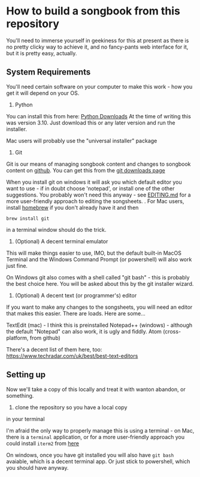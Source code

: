 <!-- markdownlint-disable MD013-->
 <!-- vim: set tw=100 : -->
# How to build a songbook from this repository

You'll need to immerse yourself in geekiness for this at present as there is no pretty clicky way to
achieve it, and no fancy-pants web interface for it, but it is pretty easy, actually.

## System Requirements

You'll need certain software on your computer to make this work - how you get it will depend on
your OS.

1. Python

You can install this from here: [Python Downloads](https://www.python.org/downloads/)
At the time of writing this was version 3.10. Just download this or any later version and run the
installer.

Mac users will probably use the "universal installer" package

1. Git

Git is our means of managing songbook content and changes to songbook content on
[github](https://github.com). You can get this from the [git downloads
page](https://git-scm.com/downloads)

When you install git on windows it will ask you which default editor you want to use - if in doubt
choose 'notepad', or install one of the other suggestions. You probably won't need this anyway - see
[EDITING.md](EDITING.md) for a more user-friendly approach to editing the songsheets.
.
For Mac users, install [homebrew](https://brew.sh/) if you don't already have it and then
    
    brew install git

in a terminal window should do the trick.


1. (Optional) A decent terminal emulator

This will make things easier to use, IMO, but the default built-in MacOS Terminal and the Windows
Command Prompt (or powershell) will also work just fine.

On Windows git also comes with a shell called "git bash" - this is probably the best choice here.
You will be asked about this by the git installer wizard.


1. (Optional) A decent text (or programmer's) editor

If you want to make any changes to the songsheets, you will need an editor that makes this easier.
There are loads. Here are some...

TextEdit (mac)  - I think this is preinstalled
Notepad++ (windows) - although the default "Notepad" can also work, it is ugly and fiddly.
Atom (cross-platform, from github)

There's a decent list of them here, too: https://www.techradar.com/uk/best/best-text-editors

## Setting up

Now we'll take a copy of this locally and treat it with wanton abandon, or something.

1. clone the repository so you have a local copy

in your terminal


I'm afraid the only way to properly manage this is using a terminal - on Mac, there is a `terminal`
application, or for a more user-friendly approach you could install `iterm2` from
[here](https://iterm2.com/)


On windows, once you have git installed you will also have  `git bash` avaiable, which is a decent
terminal app. Or just stick to powershell, which you should have anyway.


